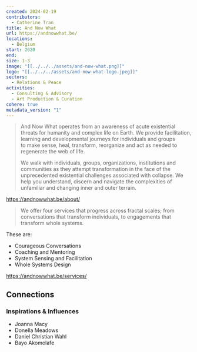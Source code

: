 ```yaml
---
created: 2024-02-19
contributors:
  - Catherine Tran
title: And Now What
url: https://andnowwhat.be/
locations:
  - Belgium
start: 2020
end: 
size: 1-3
image: "[[../../../assets/and-now-what.png]]"
logo: "[[../../../assets/and-now-what-logo.jpeg]]"
sectors:
  - Relations & Peace
activities:
  - Consulting & Advisory
  - Art Production & Curation
cohere: true
metadata_version: "1"
---
```

>And Now What operates from an awareness of acute existential threats for humanity and complex life on Earth. We provide facilitation, learning and developmental journeys for individuals and groups to make sense, heal, transform, reorganize and act as needed to regenerate the web of life.
>
>We walk with individuals, groups, organizations, institutions and communities as they attempt transformation in the face of the unprecedented existential challenges associated with collapse. We help you understand, discern and navigate the complexities of unfamiliar and changing inner and outer terrain.

https://andnowwhat.be/about/

>We offer four services that progress across fractal scales; from conversations that transform individuals, to engagements that transform whole systems.

These are: 
- Courageous Conversations
- Coaching and Mentoring
- System Sensing and Facilitation
- Whole Systems Design

https://andnowwhat.be/services/

## Connections

### Inspirations & Influences

- Joanna Macy
- Donella Meadows
- Daniel Christian Wahl
- Bayo Akomolafe








